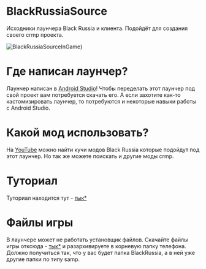 # BlackRussiaSource
Исходники лаунчера Black Russia и клиента. Подойдёт для создания своего crmp проекта. 

![BlackRussiaSourceInGame](https://raw.githubusercontent.com/Parad1st/BlackRussiaSource/main/Documentation/Image/2024-04-05_17-40-45.png))

# Где написан лаунчер?
Лаунчер написан в [Android Studio](https://developer.android.com/studio)! Чтобы переделать этот лаунчер под свой проект вам потребуется скачать его. А если захотите как-то кастомизировать лаунчер, то потребуются и некоторые навыки работы с Android Studio.

# Какой мод использовать?
На [YouTube](https://www.youtube.com/) можно найти кучи модов Black Russia которые подойдут под этот лаунчер. Но так же можете поискать и другие моды crmp.

# Туториал
Туториал находится тут - [тык*](https://github.com/Parad1st/BlackRussiaSource/blob/main/Documentation/Tutorial_Ru.md)

# Файлы игры
В лаунчере может не работать установщик файлов. Скачайте файлы игры отксюда - [тык*](https://drive.google.com/file/d/1_8SRrvfS3Mv2AgY0arntJtsJVONnFlR2/view?usp=sharing) и разархивируете в корневую папку телефона. 
Должно получиться так, что у вас будет папка BlackRussia, а в ней уже другие папки по типу samp.

